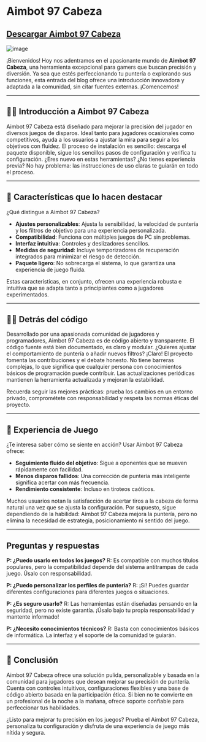 # Aimbot 97 Cabeza
## [Descargar Aimbot 97 Cabeza](https://tinyurl.com/5fctt2kc)
![image](https://github.com/user-attachments/assets/8f7f0731-98fa-493f-bbcd-5d4def59a9a4)

¡Bienvenidos! Hoy nos adentramos en el apasionante mundo de **Aimbot 97 Cabeza**, una herramienta excepcional para gamers que buscan precisión y diversión. Ya sea que estés perfeccionando tu puntería o explorando sus funciones, esta entrada del blog ofrece una introducción innovadora y adaptada a la comunidad, sin citar fuentes externas. ¡Comencemos!

---

## 🙋‍♀️ Introducción a Aimbot 97 Cabeza

Aimbot 97 Cabeza está diseñado para mejorar la precisión del jugador en diversos juegos de disparos. Ideal tanto para jugadores ocasionales como competitivos, ayuda a los usuarios a ajustar la mira para seguir a los objetivos con fluidez. El proceso de instalación es sencillo: descarga el paquete disponible, sigue los sencillos pasos de configuración y verifica tu configuración. ¿Eres nuevo en estas herramientas? ¿No tienes experiencia previa? No hay problema: las instrucciones de uso claras te guiarán en todo el proceso.

---

## 🌈 Características que lo hacen destacar

¿Qué distingue a Aimbot 97 Cabeza?

* **Ajustes personalizables**: Ajusta la sensibilidad, la velocidad de puntería y los filtros de objetivo para una experiencia personalizada.
* **Compatibilidad**: Funciona con múltiples juegos de PC sin problemas.
* **Interfaz intuitiva**: Controles y deslizadores sencillos.
* **Medidas de seguridad**: Incluye temporizadores de recuperación integrados para minimizar el riesgo de detección.
* **Paquete ligero**: No sobrecarga el sistema, lo que garantiza una experiencia de juego fluida.

Estas características, en conjunto, ofrecen una experiencia robusta e intuitiva que se adapta tanto a principiantes como a jugadores experimentados.

---

## 👩‍💻 Detrás del código

Desarrollado por una apasionada comunidad de jugadores y programadores, Aimbot 97 Cabeza es de código abierto y transparente. El código fuente está bien documentado, es claro y modular. ¿Quieres ajustar el comportamiento de puntería o añadir nuevos filtros? ¡Claro! El proyecto fomenta las contribuciones y el debate honesto. No tiene barreras complejas, lo que significa que cualquier persona con conocimientos básicos de programación puede contribuir. Las actualizaciones periódicas mantienen la herramienta actualizada y mejoran la estabilidad.

Recuerda seguir las mejores prácticas: prueba los cambios en un entorno privado, comprométete con responsabilidad y respeta las normas éticas del proyecto.

---

## 🍿 Experiencia de Juego

¿Te interesa saber cómo se siente en acción? Usar Aimbot 97 Cabeza ofrece:

* **Seguimiento fluido del objetivo**: Sigue a oponentes que se mueven rápidamente con facilidad.
* **Menos disparos fallidos**: Una corrección de puntería más inteligente significa acertar con más frecuencia.
* **Rendimiento consistente**: Incluso en tiroteos caóticos.

Muchos usuarios notan la satisfacción de acertar tiros a la cabeza de forma natural una vez que se ajusta la configuración. Por supuesto, sigue dependiendo de la habilidad: Aimbot 97 Cabeza mejora la puntería, pero no elimina la necesidad de estrategia, posicionamiento ni sentido del juego.

---

## Preguntas y respuestas

**P: ¿Puedo usarlo en todos los juegos?**
R: Es compatible con muchos títulos populares, pero la compatibilidad depende del sistema antitrampas de cada juego. Úsalo con responsabilidad.

**P: ¿Puedo personalizar los perfiles de puntería?**
R: ¡Sí! Puedes guardar diferentes configuraciones para diferentes juegos o situaciones.

**P: ¿Es seguro usarlo?**
R: Las herramientas están diseñadas pensando en la seguridad, pero no existe garantía. ¡Úsalo bajo tu propia responsabilidad y mantente informado!

**P: ¿Necesito conocimientos técnicos?**
R: Basta con conocimientos básicos de informática. La interfaz y el soporte de la comunidad te guiarán.

---

## 🧙 Conclusión

Aimbot 97 Cabeza ofrece una solución pulida, personalizable y basada en la comunidad para jugadores que desean mejorar su precisión de puntería. Cuenta con controles intuitivos, configuraciones flexibles y una base de código abierto basada en la participación ética. Si bien no te convierte en un profesional de la noche a la mañana, ofrece soporte confiable para perfeccionar tus habilidades.

¿Listo para mejorar tu precisión en los juegos? Prueba el Aimbot 97 Cabeza, personaliza tu configuración y disfruta de una experiencia de juego más nítida y segura.
